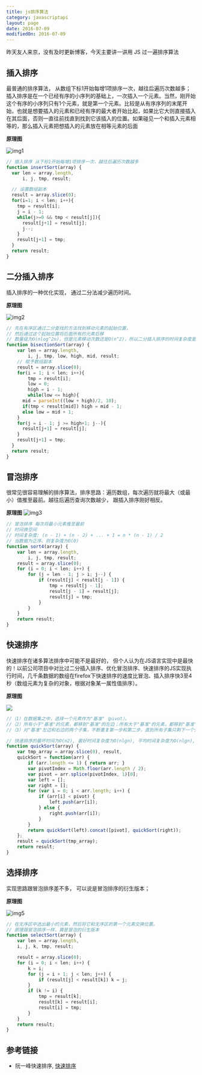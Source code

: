 ```yaml
---
title: js排序算法
category: javascriptapi
layout: page
date: 2016-07-09
modifiedOn: 2016-07-09
---
```


昨天友人来京，没有及时更新博客，今天主要讲一讲用 JS 过一遍排序算法

## 插入排序

最普通的排序算法， 从数组下标1开始每增1项排序一次，越往后遍历次数越多；
插入排序是在一个已经有序的小序列的基础上，一次插入一个元素。当然，刚开始这个有序的小序列只有1个元素，就是第一个元素。比较是从有序序列的末尾开始，也就是想要插入的元素和已经有序的最大者开始比起，如果比它大则直接插入在其后面，否则一直往前找直到找到它该插入的位置。如果碰见一个和插入元素相等的，那么插入元素把想插入的元素放在相等元素的后面

**原理图**

![img1](http://upload-images.jianshu.io/upload_images/615809-bd7f2c13adb76758.png?imageMogr2/auto-orient/strip%7CimageView2/2/w/1240)

```javascript
// 插入排序 从下标1开始每增1项排序一次，越往后遍历次数越多
function insertSort(array) {
  var len = array.length,
      i, j, tmp, result;

  // 设置数组副本
  result = array.slice(0);
  for(i=1; i < len; i++){
    tmp = result[i];
    j = i - 1;
    while(j>=0 && tmp < result[j]){
      result[j+1] = result[j];
      j--;
    }
    result[j+1] = tmp;
  }
  return result;
}
```

## 二分插入排序

插入排序的一种优化实现， 通过二分法减少遍历时间。

**原理图**

![img2](http://upload-images.jianshu.io/upload_images/615809-771d11316d4d2892.jpg?imageMogr2/auto-orient/strip%7CimageView2/2/w/1240)

```javascript
// 先在有序区通过二分查找的方法找到移动元素的起始位置，
// 然后通过这个起始位置将后面所有的元素后移
// 数量级为O(nlog^2n)，但是元素移动次数还是O(n^2)，所以二分插入排序的时间复杂度是O(n^2)。
function bisectionSort(array) {
    var len = array.length,
        i, j, tmp, low, high, mid, result;
    // 赋予数组副本
    result = array.slice(0);
    for(i = 1; i < len; i++){
        tmp = result[i];
        low = 0;
        high = i - 1;
        while(low <= high){
      mid = parseInt((low + high)/2, 10);
      if(tmp < result[mid]) high = mid - 1;
      else low = mid + 1;
    }
    for(j = i - 1; j >= high+1; j--){
      result[j+1] = result[j];            
    }
    result[j+1] = tmp;
  }
  return result;
}
```


## 冒泡排序

很常见很容易理解的排序算法，排序思路：遍历数组，每次遍历就将最大（或最小）值推至最前。越往后遍历查询次数越少， 跟插入排序刚好相反。

**原理图**
![img3](http://upload-images.jianshu.io/upload_images/615809-709b27ca8b041a7e.png?imageMogr2/auto-orient/strip%7CimageView2/2/w/1240)


```javascript
// 冒泡排序 每次将最小元素推至最前
// 时间换空间
// 时间复杂度: (n - 1) + (n - 2) + ... + 1 = n * (n - 1) / 2
// 当数据为正序、则复杂度为O(0)
function sort4(array) {
    var len = array.length,
        i, j, tmp, result;
    result = array.slice(0);
    for (i = 0; i < len; i++) {
        for (j = len - 1; j > i; j--) {
            if (result[j] < result[j - 1]) {
                tmp = result[j - 1];
                result[j - 1] = result[j];
                result[j] = tmp;
            }
        }
    }
    return result;
}
```

## 快速排序

快速排序在诸多算法排序中可能不是最好的， 但个人认为在JS语言实现中是最快的！以前公司项目中对比过二分插入排序、优化冒泡排序、快速排序的JS实现执行时间，几千条数据的数组在firefox下快速排序的速度比冒泡、插入排序快3至4秒（数组元素为复杂的对象，根据对象某一属性值排序）。

**原理图**

![](http://upload-images.jianshu.io/upload_images/615809-61e8dcef25758c32.jpg?imageMogr2/auto-orient/strip%7CimageView2/2/w/1240)

```javascript
//（1）在数据集之中，选择一个元素作为"基准"（pivot）。
//（2）所有小于"基准"的元素，都移到"基准"的左边；所有大于"基准"的元素，都移到"基准"的右边。
//（3）对"基准"左边和右边的两个子集，不断重复第一步和第二步，直到所有子集只剩下一个元素为止。

// 快速排序的最坏时间为O(n2), 最好时间复杂度为O(nlgn), 平均时间复杂度为O(nlgn), 空间复杂度O(log2n)~O(n)
function quickSort(array) {
    var tmp_array = array.slice(0), result,
    quickSort = function(arr) {
    	if (arr.length <= 1) { return arr; }
    	var pivotIndex = Math.floor(arr.length / 2);
        var pivot = arr.splice(pivotIndex, 1)[0];
        var left = [];
        var right = [];
        for (var i = 0; i < arr.length; i++) {
        	if (arr[i] < pivot) {
                left.push(arr[i]);
            } else {
	            right.push(arr[i]);
            }
        }
        return quickSort(left).concat([pivot], quickSort(right));
    };
    result = quickSort(tmp_array);
    return result;
}
```

## 选择排序

实现思路跟冒泡排序差不多， 可以说是冒泡排序的衍生版本；

**原理图**

![img5](http://upload-images.jianshu.io/upload_images/615809-a24549dcf73b5989.jpg?imageMogr2/auto-orient/strip%7CimageView2/2/w/1240)

```javascript
// 在无序区中选出最小的元素，然后将它和无序区的第一个元素交换位置。
// 原理跟冒泡排序一样，算是冒泡的衍生版本
function selectSort(array) {
    var len = array.length,
    i, j, k, tmp, result;

    result = array.slice(0);
    for (i = 0; i < len; i++) {
        k = i;
        for (j = i + 1; j < len; j++) {
            if (result[j] < result[k]) k = j;
        }
        if (k != i) {
            tmp = result[k];
            result[k] = result[i];
            result[i] = tmp;
        }
    }
    return result;
}
```






## 参考链接

- 阮一峰快速排序, [快速排序](http://www.ruanyifeng.com/blog/2011/04/quicksort_in_javascript.html)















